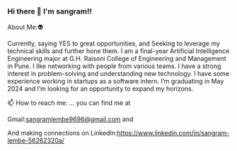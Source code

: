 ### Hi there 👋 I'm sangram!!

About Me:👽

Currently, saying YES to great opportunities, and Seeking to leverage my technical skills and further hone them. I am a final-year Artificial Intelligence Engineering major at G.H. Raisoni College of Engineering and Management in Pune. I like networking with people from various teams. I have a strong interest in problem-solving and understanding new technology. I have some experience working in startups as a software intern. I’m graduating in May 2024 and I’m looking for an opportunity to expand my horizons.



📫 How to reach me: ...
you can find me at 

Gmail:sangramlembe9696@gmail.com and 

And making connections on LinkedIn:https://www.linkedin.com/in/sangram-lembe-56262320a/

<!--
**SANGRAMLEMBE/SANGRAMLEMBE** is a ✨ _special_ ✨ repository because its `README.md` (this file) appears on your GitHub profile.

Here are some ideas to get you started:

- 🔭 I’m currently working on ...
- 🌱 I’m currently learning ...
- 👯 I’m looking to collaborate on ...
- 🤔 I’m looking for help with ...
- 💬 Ask me about ...
- 📫 How to reach me: ...
you can find me at ...sangramlembe9696@gmail.com and https://github.com/SANGRAMLEMBE
And making learning connections on LinkedIn:https://www.linkedin.com/in/sangram-lembe-56262320a/
- 😄 Pronouns: ...
- ⚡ Fun fact: ...
-->
